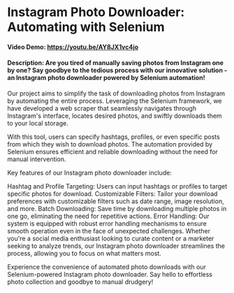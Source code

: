 # Instagram Photo Downloader: Automating with Selenium
#### Video Demo:  https://youtu.be/AY8JX1vc4jo
#### Description: Are you tired of manually saving photos from Instagram one by one? Say goodbye to the tedious process with our innovative solution - an Instagram photo downloader powered by Selenium automation!

Our project aims to simplify the task of downloading photos from Instagram by automating the entire process. Leveraging the Selenium framework, we have developed a web scraper that seamlessly navigates through Instagram's interface, locates desired photos, and swiftly downloads them to your local storage.

With this tool, users can specify hashtags, profiles, or even specific posts from which they wish to download photos. The automation provided by Selenium ensures efficient and reliable downloading without the need for manual intervention.

Key features of our Instagram photo downloader include:

Hashtag and Profile Targeting: Users can input hashtags or profiles to target specific photos for download.
Customizable Filters: Tailor your download preferences with customizable filters such as date range, image resolution, and more.
Batch Downloading: Save time by downloading multiple photos in one go, eliminating the need for repetitive actions.
Error Handling: Our system is equipped with robust error handling mechanisms to ensure smooth operation even in the face of unexpected challenges.
Whether you're a social media enthusiast looking to curate content or a marketer seeking to analyze trends, our Instagram photo downloader streamlines the process, allowing you to focus on what matters most.

Experience the convenience of automated photo downloads with our Selenium-powered Instagram photo downloader. Say hello to effortless photo collection and goodbye to manual drudgery!